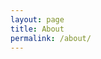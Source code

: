 ```yaml
---
layout: page
title: About
permalink: /about/
---
```


<head>
    <!-- Global site tag (gtag.js) - Google Analytics -->
    <script async src="https://www.googletagmanager.com/gtag/js?id=UA-127838774-1"></script>
    <script>
    window.dataLayer = window.dataLayer || [];
    function gtag(){dataLayer.push(arguments);}
    gtag('js', new Date());

    gtag('config', 'UA-127838774-1');
    </script>
</head>

<!-- <img src="{{ site.baseurl }}/assets/Quote.png" title="Profile Picture" class="profile"> -->

## 사업자 등록
상호명 : 영어문<br>
대표자명 : 한윤숙 <br>
사업자등록번호 : 390-07-01460

### 통신판매 등록
`인천 서구`<br>
100-100 <br>
허가 <br>
 

<!-- ### EXPERIENCE
* SK encar
<h5>Seoul, Korea Nobember, 2016 - Present</h5>
<h5>Android Developer</h5>
<h6>Develop business logics for Android native and hybrid application with Java, JavaScript</h6>
<br>  -->

### CONTACT
minssan9@gmail.com<br>






